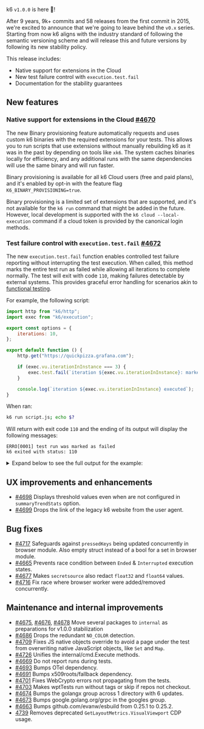 k6 `v1.0.0` is here 🎉!

After 9 years, 9k+ commits and 58 releases from the first commit in 2015, we're excited to announce that we're going to leave behind the `v0.x` series. Starting from now k6 aligns with the industry standard of following the semantic versioning scheme and will release this and future versions by following its new stability policy.

This release includes:

- Native support for extensions in the Cloud
- New test failure control with `execution.test.fail`
- Documentation for the stability guarantees

## New features

### Native support for extensions in the Cloud [#4670](https://github.com/grafana/k6/pull/4671)

The new Binary provisioning feature automatically requests and uses custom k6 binaries with the required extensions for your tests. This allows you to run scripts that use extensions without manually rebuilding k6 as it was in the past by depending on tools like `xk6`. The system caches binaries locally for efficiency, and any additional runs with the same dependencies will use the same binary and will run faster.

Binary provisioning is available for all k6 Cloud users (free and paid plans), and it's enabled by opt-in with the feature flag `K6_BINARY_PROVISIONING=true`.

Binary provisioning is a limited set of extensions that are supported, and it's not available for the `k6 run` command that might be added in the future. However, local development is supported with the `k6 cloud --local-execution` command if a cloud token is provided by the canonical login methods.

### Test failure control with `execution.test.fail` [#4672](https://github.com/grafana/k6/pull/4672)

The new `execution.test.fail` function enables controlled test failure reporting without interrupting the test execution. When called, this method marks the entire test run as failed while allowing all iterations to complete normally. The test will exit with code `110`, making failures detectable by external systems. This provides graceful error handling for scenarios akin to [functional testing](https://github.com/grafana/k6-jslib-testing).

For example, the following script:
```javascript
import http from "k6/http";
import exec from "k6/execution";

export const options = {
	iterations: 10,
};

export default function () {
	http.get("https://quickpizza.grafana.com");

	if (exec.vu.iterationInInstance === 3) {
		exec.test.fail(`iteration ${exec.vu.iterationInInstance}: marked the test as failed`);
	}

	console.log(`iteration ${exec.vu.iterationInInstance} executed`);
}
```

When ran:
```bash
k6 run script.js; echo $?
```

Will return with exit code `110` and the ending of its output will display the following messages:
```
ERRO[0001] test run was marked as failed
k6 exited with status: 110
```

<details>

<summary>Expand below to see the full output for the example:</summary>

```
         /\      Grafana   /‾‾/
    /\  /  \     |\  __   /  /
   /  \/    \    | |/ /  /   ‾‾\
  /          \   |   (  |  (‾)  |
 / __________ \  |_|\_\  \_____/

     execution: local
        script: script.js
        output: -

     scenarios: (100.00%) 1 scenario, 1 max VUs, 10m30s max duration (incl. graceful stop):
              * default: 10 iterations shared among 1 VUs (maxDuration: 10m0s, gracefulStop: 30s)

INFO[0000] iteration 0 executed         source=console
INFO[0000] iteration 1 executed         source=console
INFO[0000] iteration 2 executed         source=console
ERRO[0000] iteration 3: marked the test as failed
INFO[0000] iteration 3 executed         source=console
INFO[0001] iteration 4 executed         source=console
INFO[0001] iteration 5 executed         source=console
INFO[0001] iteration 6 executed         source=console
INFO[0001] iteration 7 executed         source=console
INFO[0001] iteration 8 executed         source=console
INFO[0001] iteration 9 executed         source=console


  █ TOTAL RESULTS

    HTTP
    http_req_duration.......................................................: avg=129.22ms min=127.9ms  med=129.17ms max=130.83ms p(90)=130.51ms p(95)=130.67ms
      { expected_response:true }............................................: avg=129.22ms min=127.9ms  med=129.17ms max=130.83ms p(90)=130.51ms p(95)=130.67ms
    http_req_failed.........................................................: 0.00%  0 out of 10
    http_reqs...............................................................: 10     5.763858/s

    EXECUTION
    iteration_duration......................................................: avg=173.46ms min=128.07ms med=129.43ms max=569.82ms p(90)=174.89ms p(95)=372.36ms
    iterations..............................................................: 10     5.763858/s
    vus.....................................................................: 1      min=1       max=1
    vus_max.................................................................: 1      min=1       max=1

    NETWORK
    data_received...........................................................: 32 kB  19 kB/s
    data_sent...............................................................: 1.0 kB 601 B/s

running (00m01.7s), 0/1 VUs, 10 complete and 0 interrupted iterations
default ✓ [======================================] 1 VUs  00m01.7s/10m0s  10/10 shared iters
ERRO[0001] test run was marked as failed
k6 exited with status: 110
```

</details>

## UX improvements and enhancements

- [#4698](https://github.com/grafana/k6/pull/4698) Displays threshold values even when are not configured in `summaryTrendStats` option.
- [#4699](https://github.com/grafana/k6/pull/4699) Drops the link of the legacy k6 website from the user agent.

## Bug fixes

- [#4717](https://github.com/grafana/k6/pull/4717) Safeguards against `pressedKeys` being updated concurrently in browser module. Also empty struct instead of a bool for a set in browser module.
- [#4665](https://github.com/grafana/k6/pull/4665) Prevents race condition between `Ended` & `Interrupted` execution states.
- [#4677](https://github.com/grafana/k6/pull/4677) Makes `secretsource` also redact `float32` and `float64` values.
- [#4716](https://github.com/grafana/k6/pull/4716) Fix race where browser worker were added/removed concurrently.

## Maintenance and internal improvements

- [#4675](https://github.com/grafana/k6/pull/4675), [#4676](https://github.com/grafana/k6/pull/4676), [#4678](https://github.com/grafana/k6/pull/4678) Move several packages to `internal` as preparations for v1.0.0 stabilization
- [#4686](https://github.com/grafana/k6/pull/4686) Drops the redundant `NO_COLOR` detection.
- [#4709](https://github.com/grafana/k6/pull/4709) Fixes JS native objects override to avoid a page under the test from overwriting native JavaScript objects, like `Set` and `Map`.
- [#4726](https://github.com/grafana/k6/pull/4726) Unifies the internal/cmd.Execute methods.
- [#4669](https://github.com/grafana/k6/pull/4669) Do not report runs during tests.
- [#4693](https://github.com/grafana/k6/pull/4693) Bumps OTel dependency.
- [#4691](https://github.com/grafana/k6/pull/4691) Bumps x509roots/fallback dependency.
- [#4701](https://github.com/grafana/k6/pull/4701) Fixes WebCrypto errors not propagating from the tests.
- [#4703](https://github.com/grafana/k6/pull/4703) Makes wptTests run without tags or skip if repos not checkout.
- [#4674](https://github.com/grafana/k6/pull/4674) Bumps the golangx group across 1 directory with 6 updates.
- [#4673](https://github.com/grafana/k6/pull/4673) Bumps google.golang.org/grpc in the googles group.
- [#4663](https://github.com/grafana/k6/pull/4663) Bumps github.com/evanw/esbuild from 0.25.1 to 0.25.2.
- [4739](https://github.com/grafana/k6/pull/4739) Removes deprecated `GetLayoutMetrics.VisualViewport` CDP usage.
